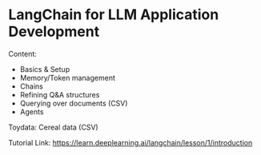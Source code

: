 # LangChain for LLM Application Development

Content:
- Basics & Setup
- Memory/Token management
- Chains
- Refining Q&A structures
- Querying over documents (CSV)
- Agents

Toydata: 
Cereal data (CSV)

Tutorial Link:
https://learn.deeplearning.ai/langchain/lesson/1/introduction
